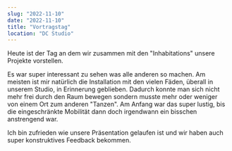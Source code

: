 ```yaml
---
slug: "2022-11-10"
date: "2022-11-10"
title: "Vortragstag"
location: "DC Studio"
---
```


Heute ist der Tag an dem wir zusammen mit den "Inhabitations" unsere Projekte vorstellen.

Es war super interessant zu sehen was alle anderen so machen. Am meisten ist mir natürlich die Installation mit den vielen Fäden, überall in unserem Studio, in Erinnerung geblieben. Dadurch konnte man sich nicht mehr frei durch den Raum bewegen sondern musste mehr oder weniger von einem Ort zum anderen "Tanzen". Am Anfang war das super lustig, bis die eingeschränkte Mobilität dann doch irgendwann ein bisschen anstrengend war.

Ich bin zufrieden wie unsere Präsentation gelaufen ist und wir haben auch super konstruktives Feedback bekommen.